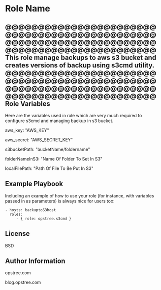 Role Name
=========
@@@@@@@@@@@@@@@@@@@@@@@@@@@@@@@@@@@@@@@@@@@@@@@@@@@@@@@@@@@@@@@@@@@@@@@@@@@@@@@@@@@@@@@@@@@@
This role manage backups to aws s3 bucket and creates versions of backup using s3cmd utility.
@@@@@@@@@@@@@@@@@@@@@@@@@@@@@@@@@@@@@@@@@@@@@@@@@@@@@@@@@@@@@@@@@@@@@@@@@@@@@@@@@@@@@@@@@@@@
Role Variables
--------------

Here are the variables used in role which are very much required to configure s3cmd and managing backup in s3 bucket.

aws_key: "AWS_KEY"

aws_secret: "AWS_SECRET_KEY"

s3bucketPath: "bucketName/foldername"

folderNameInS3: "Name Of Folder To Set In S3"

localFilePath: "Path Of File To Be Put In S3"


Example Playbook
----------------

Including an example of how to use your role (for instance, with variables passed in as parameters) is always nice for users too:

    - hosts: backuptoS3host
      roles:
         - { role: opstree.s3cmd }

License
-------

BSD

Author Information
------------------

opstree.com

blog.opstree.com

